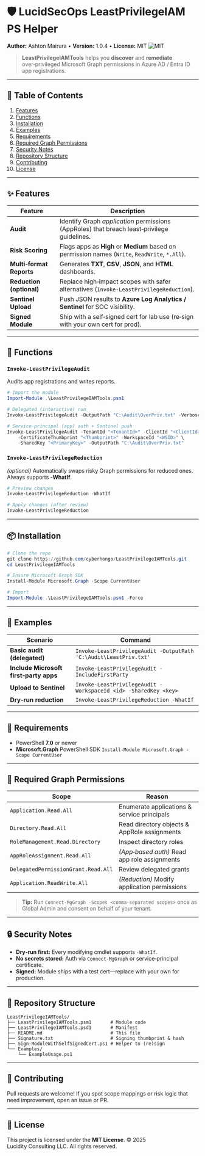 # 🛡️ LucidSecOps LeastPrivilegeIAM PS Helper

**Author:** Ashton Mairura • 
**Version:** 1.0.4 • 
**License:** MIT
![MIT](https://img.shields.io/badge/License-MIT-green)

> **LeastPrivilegeIAMTools** helps you **discover** and **remediate** over‑privileged Microsoft Graph permissions in Azure AD / Entra ID app registrations.

---

## 📑 Table of Contents

1. [Features](#features)
2. [Functions](#functions)
3. [Installation](#installation)
4. [Examples](#examples)
5. [Requirements](#requirements)
6. [Required Graph Permissions](#required-graph-permissions)
7. [Security Notes](#security-notes)
8. [Repository Structure](#repository-structure)
9. [Contributing](#contributing)
10. [License](#license)

---

## ✨ Features

| Feature                  | Description                                                                                     |
| ------------------------ | ----------------------------------------------------------------------------------------------- |
| **Audit**                | Identify Graph *application* permissions (AppRoles) that breach least‑privilege guidelines.     |
| **Risk Scoring**         | Flags apps as **High** or **Medium** based on permission names (`Write`, `ReadWrite`, `*.All`). |
| **Multi‑format Reports** | Generates **TXT**, **CSV**, **JSON**, and **HTML** dashboards.                                  |
| **Reduction (optional)** | Replace high‑impact scopes with safer alternatives (`Invoke‑LeastPrivilegeReduction`).          |
| **Sentinel Upload**      | Push JSON results to **Azure Log Analytics / Sentinel** for SOC visibility.                     |
| **Signed Module**        | Ship with a self‑signed cert for lab use (re‑sign with your own cert for prod).                 |

---

## 🔧 Functions

### `Invoke‑LeastPrivilegeAudit`

Audits app registrations and writes reports.

```powershell
# Import the module
Import-Module .\LeastPrivilegeIAMTools.psm1

# Delegated (interactive) run
Invoke-LeastPrivilegeAudit -OutputPath "C:\Audit\OverPriv.txt" -Verbose

# Service‑principal (app) auth + Sentinel push
Invoke-LeastPrivilegeAudit -TenantId "<TenantId>" -ClientId "<ClientId>" \
    -CertificateThumbprint "<Thumbprint>" -WorkspaceId "<WSID>" \
    -SharedKey "<PrimaryKey>" -OutputPath "C:\Audit\OverPriv.txt"
```

### `Invoke‑LeastPrivilegeReduction`

*(optional)* Automatically swaps risky Graph permissions for reduced ones. Always supports **‑WhatIf**.

```powershell
# Preview changes
Invoke-LeastPrivilegeReduction -WhatIf

# Apply changes (after review)
Invoke-LeastPrivilegeReduction
```

---

## 📦 Installation

```powershell
# Clone the repo
git clone https://github.com/cyberhongo/LeastPrivilegeIAMTools.git
cd LeastPrivilegeIAMTools

# Ensure Microsoft Graph SDK
Install-Module Microsoft.Graph -Scope CurrentUser

# Import
Import-Module .\LeastPrivilegeIAMTools.psm1 -Force
```

---

## 🚀 Examples

| Scenario                               | Command                                                           |
| -------------------------------------- | ----------------------------------------------------------------- |
| **Basic audit (delegated)**            | `Invoke-LeastPrivilegeAudit -OutputPath 'C:\Audit\LeastPriv.txt'` |
| **Include Microsoft first‑party apps** | `Invoke-LeastPrivilegeAudit -IncludeFirstParty`                   |
| **Upload to Sentinel**                 | `Invoke-LeastPrivilegeAudit -WorkspaceId <id> -SharedKey <key>`   |
| **Dry‑run reduction**                  | `Invoke-LeastPrivilegeReduction -WhatIf`                          |

---

## 📝 Requirements

* PowerShell **7.0** or newer
* **Microsoft.Graph** PowerShell SDK
  `Install-Module Microsoft.Graph -Scope CurrentUser`

---

## 🔑 Required Graph Permissions

| Scope                               | Reason                                       |
| ----------------------------------- | -------------------------------------------- |
| `Application.Read.All`              | Enumerate applications & service principals  |
| `Directory.Read.All`                | Read directory objects & AppRole assignments |
| `RoleManagement.Read.Directory`     | Inspect directory roles                      |
| `AppRoleAssignment.Read.All`        | *(App‑based auth)* Read app role assignments |
| `DelegatedPermissionGrant.Read.All` | Review delegated grants                      |
| `Application.ReadWrite.All`         | *(Reduction)* Modify application permissions |

> **Tip:** Run `Connect‑MgGraph -Scopes <comma‑separated scopes>` once as Global Admin and consent on behalf of your tenant.

---

## 🔒 Security Notes

* **Dry‑run first:** Every modifying cmdlet supports `‑WhatIf`.
* **No secrets stored:** Auth via `Connect‑MgGraph` or service‑principal certificate.
* **Signed:** Module ships with a test cert—replace with your own for production.

---

## 📂 Repository Structure

```
LeastPrivilegeIAMTools/
├── LeastPrivilegeIAMTools.psm1       # Module code
├── LeastPrivilegeIAMTools.psd1       # Manifest
├── README.md                         # This file
├── Signature.txt                     # Signing thumbprint & hash
├── Sign-ModuleWithSelfSignedCert.ps1 # Helper to (re)sign
└── Examples/
    └── ExampleUsage.ps1
```

---

## 🙌 Contributing

Pull requests are welcome! If you spot scope mappings or risk logic that need improvement, open an issue or PR.

---

## 📄 License

This project is licensed under the **MIT License**.
© 2025 Lucidity Consulting LLC. All rights reserved.
